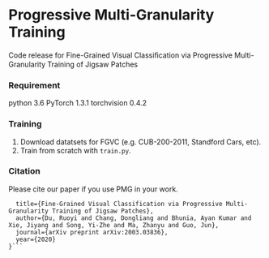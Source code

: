# Progressive Multi-Granularity Training
 
Code release for Fine-Grained Visual Classiﬁcation via Progressive Multi-Granularity Training of Jigsaw Patches
 
### Requirement
 
python 3.6
PyTorch 1.3.1
torchvision 0.4.2

### Training
 
1. Download datatsets for FGVC (e.g. CUB-200-2011, Standford Cars, etc).
2. Train from scratch with ``train.py``.


### Citation
 
Please cite our paper if you use PMG in your work.
```@article{du2020fine,
  title={Fine-Grained Visual Classification via Progressive Multi-Granularity Training of Jigsaw Patches},
  author={Du, Ruoyi and Chang, Dongliang and Bhunia, Ayan Kumar and Xie, Jiyang and Song, Yi-Zhe and Ma, Zhanyu and Guo, Jun},
  journal={arXiv preprint arXiv:2003.03836},
  year={2020}
}```
